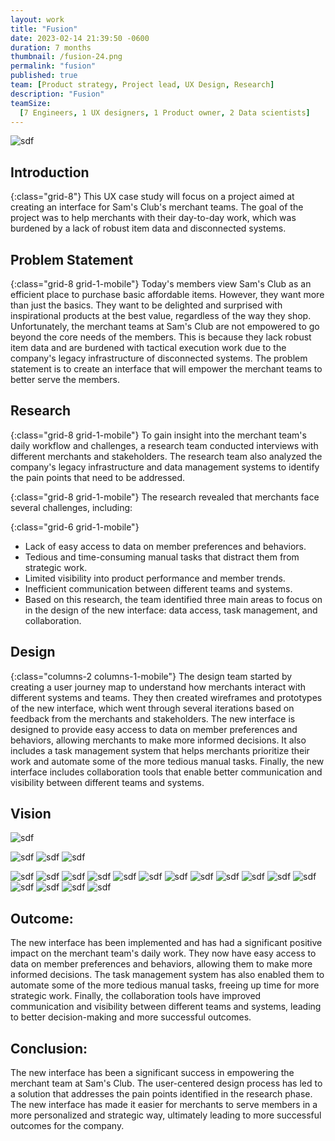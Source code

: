 ```yaml
---
layout: work
title: "Fusion"
date: 2023-02-14 21:39:50 -0600
duration: 7 months
thumbnail: /fusion-24.png
permalink: "fusion"
published: true
team: [Product strategy, Project lead, UX Design, Research]
description: "Fusion"
teamSize:
  [7 Engineers, 1 UX designers, 1 Product owner, 2 Data scientists]
---
```


![sdf](./portfolio/portfolio/fusion/fusion-4.png)

## Introduction

{:class="grid-8"}
This UX case study will focus on a project aimed at creating an interface for Sam's Club's merchant teams. The goal of the project was to help merchants with their day-to-day work, which was burdened by a lack of robust item data and disconnected systems.

## Problem Statement

{:class="grid-8 grid-1-mobile"}
Today's members view Sam's Club as an efficient place to purchase basic affordable items. However, they want more than just the basics. They want to be delighted and surprised with inspirational products at the best value, regardless of the way they shop. Unfortunately, the merchant teams at Sam's Club are not empowered to go beyond the core needs of the members. This is because they lack robust item data and are burdened with tactical execution work due to the company's legacy infrastructure of disconnected systems. The problem statement is to create an interface that will empower the merchant teams to better serve the members.

## Research
{:class="grid-8 grid-1-mobile"}
To gain insight into the merchant team's daily workflow and challenges, a research team conducted interviews with different merchants and stakeholders. The research team also analyzed the company's legacy infrastructure and data management systems to identify the pain points that need to be addressed.

{:class="grid-8 grid-1-mobile"}
The research revealed that merchants face several challenges, including:

{:class="grid-6 grid-1-mobile"}
- Lack of easy access to data on member preferences and behaviors.
- Tedious and time-consuming manual tasks that distract them from strategic work.
- Limited visibility into product performance and member trends.
- Inefficient communication between different teams and systems.
- Based on this research, the team identified three main areas to focus on in the design of the new interface: data access, task management, and collaboration.

## Design

{:class="columns-2 columns-1-mobile"}
The design team started by creating a user journey map to understand how merchants interact with different systems and teams. They then created wireframes and prototypes of the new interface, which went through several iterations based on feedback from the merchants and stakeholders. The new interface is designed to provide easy access to data on member preferences and behaviors, allowing merchants to make more informed decisions. It also includes a task management system that helps merchants prioritize their work and automate some of the more tedious manual tasks. Finally, the new interface includes collaboration tools that enable better communication and visibility between different teams and systems.

## Vision
![sdf](./portfolio/portfolio/fusion/fusion-25.png)


![sdf](./portfolio/portfolio/fusion/fusion-1.png)
![sdf](./portfolio/portfolio/fusion/fusion-2.png)
![sdf](./portfolio/portfolio/fusion/fusion-3.png)

![sdf](./portfolio/portfolio/fusion/fusion-5.png)
![sdf](./portfolio/portfolio/fusion/fusion-6.png)
![sdf](./portfolio/portfolio/fusion/fusion-7.png)
![sdf](./portfolio/portfolio/fusion/fusion-8.png)
![sdf](./portfolio/portfolio/fusion/fusion-9.png)
![sdf](./portfolio/portfolio/fusion/fusion-10.png)
![sdf](./portfolio/portfolio/fusion/fusion-11.png)
![sdf](./portfolio/portfolio/fusion/fusion-12.png)
![sdf](./portfolio/portfolio/fusion/fusion-14.png)
![sdf](./portfolio/portfolio/fusion/fusion-15.png)
![sdf](./portfolio/portfolio/fusion/fusion-16.png)
![sdf](./portfolio/portfolio/fusion/fusion-17.png)
![sdf](./portfolio/portfolio/fusion/fusion-18.png)
![sdf](./portfolio/portfolio/fusion/fusion-19.png)
![sdf](./portfolio/portfolio/fusion/fusion-20.png)
![sdf](./portfolio/portfolio/fusion/fusion-21.png)
<!-- ![sdf](./portfolio/portfolio/fusion/fusion-22.png) -->

## Outcome:

The new interface has been implemented and has had a significant positive impact on the merchant team's daily work. They now have easy access to data on member preferences and behaviors, allowing them to make more informed decisions. The task management system has also enabled them to automate some of the more tedious manual tasks, freeing up time for more strategic work. Finally, the collaboration tools have improved communication and visibility between different teams and systems, leading to better decision-making and more successful outcomes.

## Conclusion:

The new interface has been a significant success in empowering the merchant team at Sam's Club. The user-centered design process has led to a solution that addresses the pain points identified in the research phase. The new interface has made it easier for merchants to serve members in a more personalized and strategic way, ultimately leading to more successful outcomes for the company.